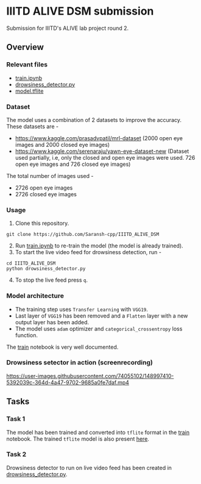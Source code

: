 # IIITD ALIVE DSM submission

Submission for IIITD's ALIVE lab project round 2.

## Overview
### Relevant files
- [train.ipynb](https://github.com/Saransh-cpp/IIITD_ALIVE_DSM/blob/main/train.ipynb)
- [drowsiness_detector.py](https://github.com/Saransh-cpp/IIITD_ALIVE_DSM/blob/main/drowsiness_detector.py)
- [model.tflite](https://github.com/Saransh-cpp/IIITD_ALIVE_DSM/blob/main/model.tflite)

### Dataset
The model uses a combination of 2 datasets to improve the accuracy. These datasets are -
- https://www.kaggle.com/prasadvpatil/mrl-dataset (2000 open eye images and 2000 closed eye images)
- https://www.kaggle.com/serenaraju/yawn-eye-dataset-new (Dataset used partially, i.e, only the closed and open eye images were used. 726 open eye images and 726 closed eye images)

The total number of images used -
- 2726 open eye images
- 2726 closed eye images

### Usage
1. Clone this repository.
```
git clone https://github.com/Saransh-cpp/IIITD_ALIVE_DSM
```
2. Run [train.ipynb](https://github.com/Saransh-cpp/IIITD_ALIVE_DSM/blob/main/train.ipynb) to re-train the model (the model is already trained).
3. To start the live video feed for drowsiness detection, run -
```
cd IIITD_ALIVE_DSM
python drowsiness_detector.py
```
4. To stop the live feed press `q`.


### Model architecture
- The training step uses `Transfer Learning` with `VGG19`.
- Last layer of `VGG19` has been removed and a `Flatten` layer with a new output layer has been added.
- The model uses `adam` optimizer and `categorical_crossentropy` loss function.

The [train](https://github.com/Saransh-cpp/IIITD_ALIVE_DSM/blob/main/train.ipynb) notebook is very well documented.

### Drowsiness setector in action (screenrecording)

https://user-images.githubusercontent.com/74055102/148997410-5392039c-364d-4a47-9702-9685a0fe7daf.mp4

## Tasks
### Task 1
The model has been trained and converted into `tflite` format in the [train](https://github.com/Saransh-cpp/IIITD_ALIVE_DSM/blob/main/train.ipynb) notebook. The trained `tflite` model is also present [here](https://github.com/Saransh-cpp/IIITD_ALIVE_DSM/blob/main/model.tflite).

### Task 2
Drowsiness detector to run on live video feed has been created in [drowsiness_detector.py](https://github.com/Saransh-cpp/IIITD_ALIVE_DSM/blob/main/drowsiness_detector.py).
